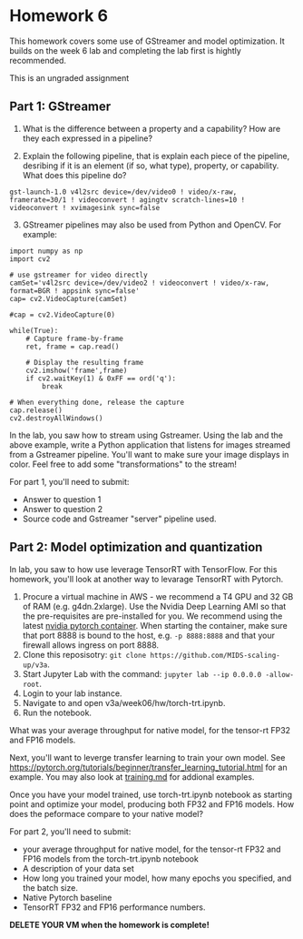 # Homework 6

This homework covers some use of GStreamer and model optimization.  It builds on the week 6 lab and completing the lab first is hightly recommended.   

This is an ungraded assignment

## Part 1: GStreamer

1. What is the difference between a property and a capability?  How are they each expressed in a pipeline?

2. Explain the following pipeline, that is explain each piece of the pipeline, desribing if it is an element (if so, what type), property, or capability.  What does this pipeline do?

```
gst-launch-1.0 v4l2src device=/dev/video0 ! video/x-raw, framerate=30/1 ! videoconvert ! agingtv scratch-lines=10 ! videoconvert ! xvimagesink sync=false
```

3. GStreamer pipelines may also be used from Python and OpenCV.  For example:
```
import numpy as np
import cv2

# use gstreamer for video directly
camSet='v4l2src device=/dev/video2 ! videoconvert ! video/x-raw, format=BGR ! appsink sync=false'
cap= cv2.VideoCapture(camSet)

#cap = cv2.VideoCapture(0)

while(True):
    # Capture frame-by-frame
    ret, frame = cap.read()

    # Display the resulting frame
    cv2.imshow('frame',frame)
    if cv2.waitKey(1) & 0xFF == ord('q'):
        break

# When everything done, release the capture
cap.release()
cv2.destroyAllWindows()
```
In the lab, you saw how to stream using Gstreamer.  Using the lab and the above example, write a Python application that listens for images streamed from a Gstreamer pipeline.  You'll want to make sure your image displays in color.  Feel free to add some "transformations" to the stream!

For part 1, you'll need to submit:
- Answer to question 1
- Answer to question 2
- Source code and Gstreamer "server" pipeline used.


## Part 2: Model optimization and quantization

In lab, you saw to how use leverage TensorRT with TensorFlow.  For this homework, you'll look at another way to levarage TensorRT with Pytorch.

1. Procure a virtual machine in AWS - we recommend a T4 GPU and 32 GB of RAM (e.g. g4dn.2xlarge). Use the Nvidia Deep Learning AMI so that the pre-requisites are pre-installed for you. We recommend using the latest [nvidia pytorch container](https://catalog.ngc.nvidia.com/orgs/nvidia/containers/pytorch).  When starting the container, make sure that port 8888 is bound to the host, e.g. `-p 8888:8888` and that your firewall allows ingress on port 8888.
2. Clone this reposisotry: `git clone https://github.com/MIDS-scaling-up/v3a`.
3. Start Jupyter Lab with the command: `jupyter lab --ip 0.0.0.0 -allow-root`.  
4. Login to your lab instance.
5. Navigate to and open v3a/week06/hw/torch-trt.ipynb.
6. Run the notebook.

What was your average throughput for native model, for the tensor-rt FP32 and FP16 models.

Next, you'll want to leverge transfer learning to train your own model.  See https://pytorch.org/tutorials/beginner/transfer_learning_tutorial.html for an example. You may also look at [training.md](training.md) for addional examples.

Once you have your model trained, use torch-trt.ipynb notebook as starting point and optimize your model, producing both FP32 and FP16 models.  How does the peformace compare to your native model?



For part 2, you'll need to submit:
- your average throughput for native model, for the tensor-rt FP32 and FP16 models from the torch-trt.ipynb notebook
- A description of your data set
- How long you trained your model, how many epochs you specified, and the batch size.
- Native Pytorch baseline
- TensorRT FP32 and FP16 performance numbers.

**DELETE YOUR VM when the homework is complete!**
